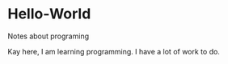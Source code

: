 # Hello-World
Notes about programing

Kay here, I am learning programming. I have a lot of work to do.

